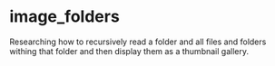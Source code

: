 # image_folders
Researching how to recursively read a folder and all files and folders withing that folder 
and then display them as a thumbnail gallery. 